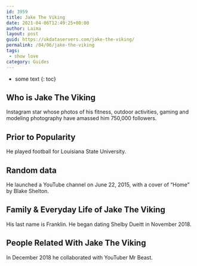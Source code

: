 ```yaml
---
id: 3959
title: Jake The Viking
date: 2021-04-06T12:49:25+00:00
author: Laima
layout: post
guid: https://ukdataservers.com/jake-the-viking/
permalink: /04/06/jake-the-viking
tags:
 - show love
category: Guides
---
```


* some text
{: toc}


## Who is Jake The Viking
                  
                  
                  
Instagram star whose photos of his fitness, outdoor activities, gaming and modeling photography have amassed him 750,000 followers. 
                  
              
            
              
            
                
                
                
## Prior to Popularity
                  
                  
                  
He played football for Louisiana State University. 
                  
              
            
              
            
                
                
                
## Random data
                  
                  
                  
He launched a YouTube channel on June 22, 2015, with a cover of &#8220;Home&#8221; by Blake Shelton. 
                  
              
            
              
            
                
                
                
## Family & Everyday Life of Jake The Viking
                  
                  
                  
His last name is Franklin. He began dating Shelby Dueitt in November 2018. 
                  
              
            
              
            
                
                
                
## People Related With Jake The Viking
                  
                  
                  
In December 2018 he collaborated with YouTuber Mr Beast. 
                  
              
            
              
            
                
              
            
              
              
            
            
              
            
          
          
          